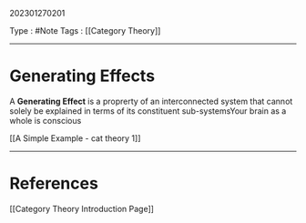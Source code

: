 202301270201

Type : #Note
Tags : [[Category Theory]]

---
# Generating Effects

A **Generating Effect** is a proprerty of an interconnected system that cannot solely be explained in terms of its constituent sub-systemsYour brain as a whole is conscious

[[A Simple Example - cat theory 1]]


---
# References
[[Category Theory Introduction Page]]